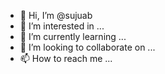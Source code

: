- 👋 Hi, I’m @sujuab
- 👀 I’m interested in ...
- 🌱 I’m currently learning ...
- 💞️ I’m looking to collaborate on ...
- 📫 How to reach me ...

<!---
sujuab/sujuab is a ✨ special ✨ repository because its `README.md` (this file) appears on your GitHub profile.
You can click the Preview link to take a look at your changes.
--->
